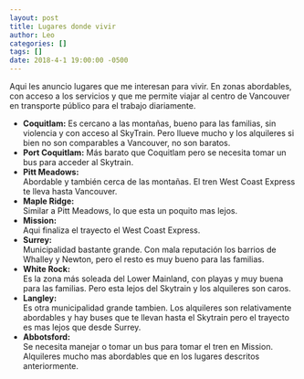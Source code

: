```yaml
---
layout: post
title: Lugares donde vivir
author: Leo
categories: []
tags: []
date: 2018-4-1 19:00:00 -0500
---
```


Aqui les anuncio lugares que me interesan para vivir. En zonas abordables, con acceso a los servicios y que me permite viajar al centro de Vancouver en transporte público para el trabajo diariamente. 

<ul>
<li><strong>Coquitlam:</strong> Es cercano a las montañas, bueno para las familias, sin violencia y con acceso al SkyTrain. Pero llueve mucho y los alquileres si bien no son comparables a Vancouver, no son baratos.
</li>
<li><strong>Port Coquitlam:</strong> Más barato que Coquitlam pero se necesita tomar un bus para acceder al Skytrain.
</li>
<li><strong>Pitt Meadows:</strong></li> Abordable y también cerca de las montañas. El tren West Coast Express te lleva hasta Vancouver.
<li><strong>Maple Ridge:</strong></li> Similar a Pitt Meadows, lo que esta un poquito mas lejos.
<li><strong>Mission:</strong></li> Aqui finaliza el trayecto el West Coast Express.
<li><strong>Surrey:</strong></li> Municipalidad bastante grande. Con mala reputación los barrios de Whalley y Newton, pero el resto es muy bueno para las familias.
<li><strong>White Rock:</strong></li> Es la zona más soleada del Lower Mainland, con playas y muy buena para las familias. Pero esta lejos del Skytrain y los alquileres son caros.
<li><strong>Langley:</strong></li> Es otra municipalidad grande tambien. Los alquileres son relativamente abordables y hay buses que te llevan hasta el Skytrain pero el trayecto es mas lejos que desde Surrey.
<li><strong>Abbotsford:</strong></li> Se necesita manejar o tomar un bus para tomar el tren en Mission. Alquileres mucho mas abordables que en los lugares descritos anteriormente.
</ul>
